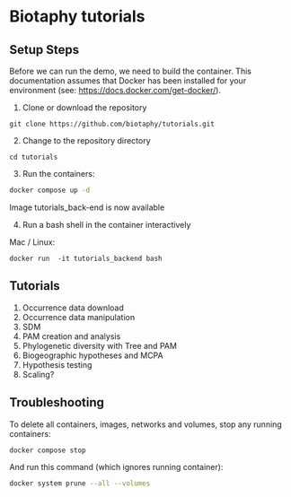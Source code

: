# Biotaphy tutorials

## Setup Steps

Before we can run the demo, we need to build the container.  This documentation
assumes that Docker has been installed for your environment 
(see: https://docs.docker.com/get-docker/).

1. Clone or download the repository
```commandline
git clone https://github.com/biotaphy/tutorials.git
```

2. Change to the repository directory
```commandline
cd tutorials
```

3. Run the containers:

```zsh
docker compose up -d
```

Image tutorials_back-end is now available

[//]: # (### Development)
[//]: # ()
[//]: # (Run the containers:)
[//]: # (```zsh)
[//]: # (docker compose -f docker-compose.yml -f docker-compose.development.yml up)
[//]: # (```)

4. Run a bash shell in the container interactively

Mac / Linux:
```commandline
docker run  -it tutorials_backend bash
```

[//]: # (or Windows:)
[//]: # (```commandline)
[//]: # (docker run -v %cd%/data:/demo -it dc_demo bash)
[//]: # (```)


## Tutorials

1. Occurrence data download
2. Occurrence data manipulation
3. SDM
4. PAM creation and analysis
5. Phylogenetic diversity with Tree and PAM
6. Biogeographic hypotheses and MCPA
7. Hypothesis testing
8. Scaling?


## Troubleshooting

To delete all containers, images, networks and volumes, stop any running
containers:

```zsh
docker compose stop
```

And run this command (which ignores running container):

```zsh
docker system prune --all --volumes
```

